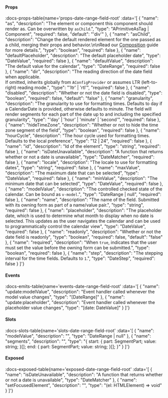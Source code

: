 <!-- This file was automatic generated. Do not edit it manually -->

#### Props
:docs-props-table{name='props-date-range-field-root' :data='[
  {
    "name": "as",
    "description": "The element or component this component should render as. Can be overwritten by `asChild`.",
    "type": "APrimitiveAsTag | Component",
    "required": false,
    "default": "\'div\'"
  },
  {
    "name": "asChild",
    "description": "Change the default rendered element for the one passed as a child, merging their props and behavior.\\n\\nRead our [Composition](https://akar.vinicunca.dev/core/guides/composition) guide for more details.",
    "type": "boolean",
    "required": false
  },
  {
    "name": "defaultPlaceholder",
    "description": "The default placeholder date",
    "type": "DateValue",
    "required": false
  },
  {
    "name": "defaultValue",
    "description": "The default value for the calendar",
    "type": "DateRange",
    "required": false
  },
  {
    "name": "dir",
    "description": "The reading direction of the date field when applicable. <br> If omitted, inherits globally from `AConfigProvider` or assumes LTR (left-to-right) reading mode.",
    "type": "\'ltr\' | \'rtl\'",
    "required": false
  },
  {
    "name": "disabled",
    "description": "Whether or not the date field is disabled",
    "type": "boolean",
    "required": false,
    "default": "false"
  },
  {
    "name": "granularity",
    "description": "The granularity to use for formatting times. Defaults to day if a CalendarDate is provided, otherwise defaults to minute. The field will render segments for each part of the date up to and including the specified granularity",
    "type": "\'day\' | \'hour\' | \'minute\' | \'second\'",
    "required": false
  },
  {
    "name": "hideTimeZone",
    "description": "Whether or not to hide the time zone segment of the field",
    "type": "boolean",
    "required": false
  },
  {
    "name": "hourCycle",
    "description": "The hour cycle used for formatting times. Defaults to the local preference",
    "type": "12 | 24",
    "required": false
  },
  {
    "name": "id",
    "description": "Id of the element",
    "type": "string",
    "required": false
  },
  {
    "name": "isDateUnavailable",
    "description": "A function that returns whether or not a date is unavailable",
    "type": "DateMatcher",
    "required": false
  },
  {
    "name": "locale",
    "description": "The locale to use for formatting dates",
    "type": "string",
    "required": false
  },
  {
    "name": "maxValue",
    "description": "The maximum date that can be selected",
    "type": "DateValue",
    "required": false
  },
  {
    "name": "minValue",
    "description": "The minimum date that can be selected",
    "type": "DateValue",
    "required": false
  },
  {
    "name": "modelValue",
    "description": "The controlled checked state of the calendar. Can be bound as `v-model`.",
    "type": "DateRange | null",
    "required": false
  },
  {
    "name": "name",
    "description": "The name of the field. Submitted with its owning form as part of a name/value pair.",
    "type": "string",
    "required": false
  },
  {
    "name": "placeholder",
    "description": "The placeholder date, which is used to determine what month to display when no date is selected. This updates as the user navigates the calendar and can be used to programmatically control the calendar view",
    "type": "DateValue",
    "required": false
  },
  {
    "name": "readonly",
    "description": "Whether or not the date field is readonly",
    "type": "boolean",
    "required": false,
    "default": "false"
  },
  {
    "name": "required",
    "description": "When `true`, indicates that the user must set the value before the owning form can be submitted.",
    "type": "boolean",
    "required": false
  },
  {
    "name": "step",
    "description": "The stepping interval for the time fields. Defaults to `1`.",
    "type": "DateStep",
    "required": false
  }
]'} 

#### Events

:docs-emits-table{name='events-date-range-field-root' :data='[
  {
    "name": "update:modelValue",
    "description": "Event handler called whenever the model value changes",
    "type": "[DateRange]"
  },
  {
    "name": "update:placeholder",
    "description": "Event handler called whenever the placeholder value changes",
    "type": "[date: DateValue]"
  }
]'} 

#### Slots

:docs-slots-table{name='slots-date-range-field-root' :data='[
  {
    "name": "modelValue",
    "description": "",
    "type": "DateRange | null"
  },
  {
    "name": "segments",
    "description": "",
    "type": "{ start: { part: SegmentPart; value: string; }[]; end: { part: SegmentPart; value: string; }[]; }"
  }
]'} 

#### Exposed

:docs-exposed-table{name='exposed-date-range-field-root' :data='[
  {
    "name": "isDateUnavailable",
    "description": "A function that returns whether or not a date is unavailable",
    "type": "DateMatcher"
  },
  {
    "name": "setFocusedElement",
    "description": "",
    "type": "(el: HTMLElement) => void"
  }
]'} 
